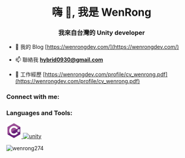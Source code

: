 <h1 align="center">嗨 👋, 我是 WenRong</h1>
<h3 align="center">我來自台灣的 Unity developer</h3>

- 📝 我的 Blog [https://wenrongdev.com/](https://wenrongdev.com/)

- 📫 聯絡我 **hybrid0930@gmail.com**

- 📄 工作經歷 [https://wenrongdev.com/profile/cv_wenrong.pdf](https://wenrongdev.com/profile/cv_wenrong.pdf)

<h3 align="left">Connect with me:</h3>
<p align="left">
</p>

<h3 align="left">Languages and Tools:</h3>
<p align="left"> <a href="https://www.w3schools.com/cs/" target="_blank" rel="noreferrer"> <img src="https://raw.githubusercontent.com/devicons/devicon/master/icons/csharp/csharp-original.svg" alt="csharp" width="40" height="40"/> </a> <a href="https://unity.com/" target="_blank" rel="noreferrer"> <img src="https://www.vectorlogo.zone/logos/unity3d/unity3d-icon.svg" alt="unity" width="40" height="40"/> </a> </p>

<p><img align="center" src="https://github-readme-stats.vercel.app/api/top-langs?username=wenrong274&show_icons=true&locale=en&layout=compact" alt="wenrong274" /></p>
